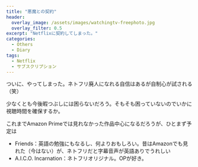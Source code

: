 ```yaml
---
title: "悪魔との契約"
header:
  overlay_image: /assets/images/watchingtv-freephoto.jpg
  overlay_filter: 0.5
excerpt: "Netflixに契約してしまった。"
categories:
  - Others
  - Diary
tags:
  - Netflix
  - サブスクリプション
---
```


ついに、やってしまった。ネトフリ廃人になれる自信はあるが自制心が試される（笑）

少なくとも今後暇つぶしには困らないだろう。そもそも困っていないのでいかに視聴時間を確保するか。

これまでAmazon Primeでは見れなかった作品中心になるだろうが、ひとまず予定は

- Friends：英語の勉強にもなるし、何よりおもしろい。昔はAmazonでも見れた（今はない）が、ネトフリだと字幕音声が英語ありでうれしい
- A.I.C.O. Incarnation：ネトフリオリジナル。OPが好き。
